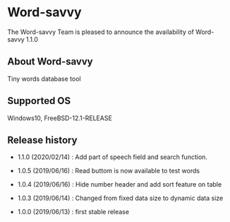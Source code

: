 
# Word-savvy 

The Word-savvy Team is pleased to announce the availability of Word-savvy 1.1.0
 
## About Word-savvy

Tiny words database tool

## Supported OS 

Windows10, FreeBSD-12.1-RELEASE

## Release history

* 1.1.0	(2020/02/14)
	: Add part of speech field and search function.

* 1.0.5	(2019/06/16)
	: Read buttom is now available to test words 

* 1.0.4	(2019/06/16)
	: Hide number header and add sort feature on table 

* 1.0.3	(2019/06/14)
	: Changed from fixed data size to dynamic data size

* 1.0.0	(2019/06/13)
	: first stable release
